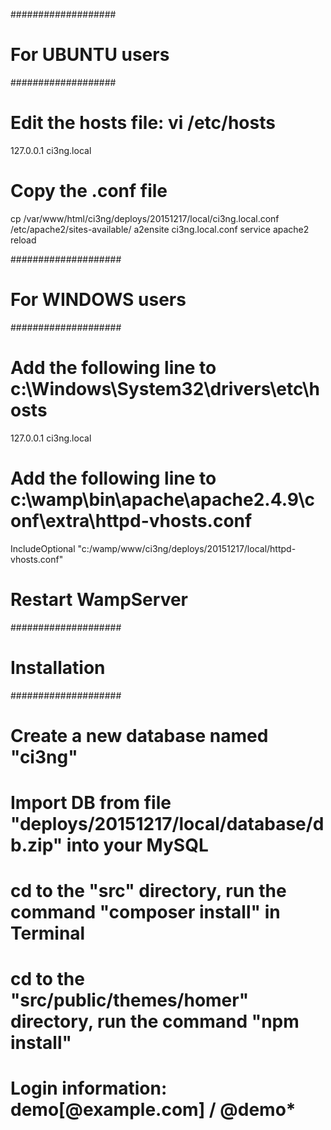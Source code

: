 ###################
# For UBUNTU users
###################

# Edit the hosts file: vi /etc/hosts
127.0.0.1   ci3ng.local

# Copy the .conf file
cp /var/www/html/ci3ng/deploys/20151217/local/ci3ng.local.conf /etc/apache2/sites-available/
a2ensite ci3ng.local.conf
service apache2 reload

####################
# For WINDOWS users
####################

# Add the following line to c:\Windows\System32\drivers\etc\hosts
127.0.0.1   ci3ng.local

# Add the following line to c:\wamp\bin\apache\apache2.4.9\conf\extra\httpd-vhosts.conf
IncludeOptional "c:/wamp/www/ci3ng/deploys/20151217/local/httpd-vhosts.conf"

# Restart WampServer

####################
# Installation
####################

# Create a new database named "ci3ng"
# Import DB from file "deploys/20151217/local/database/db.zip" into your MySQL
# cd to the "src" directory, run the command "composer install" in Terminal
# cd to the "src/public/themes/homer" directory, run the command "npm install"
# Login information: demo[@example.com] / @demo*